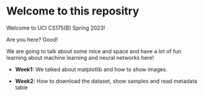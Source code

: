 # Welcome to this repositry

Welcome to UCI CS175(B) Spring 2023!

Are you here? Good!

We are going to talk about some mice and space and have a lot of fun learning about machine learning and neural networks here!

* **Week1:** We talked about matplotlib and how to show images.

* **Week2:**  How to download the dataset, show samples and read metadata table